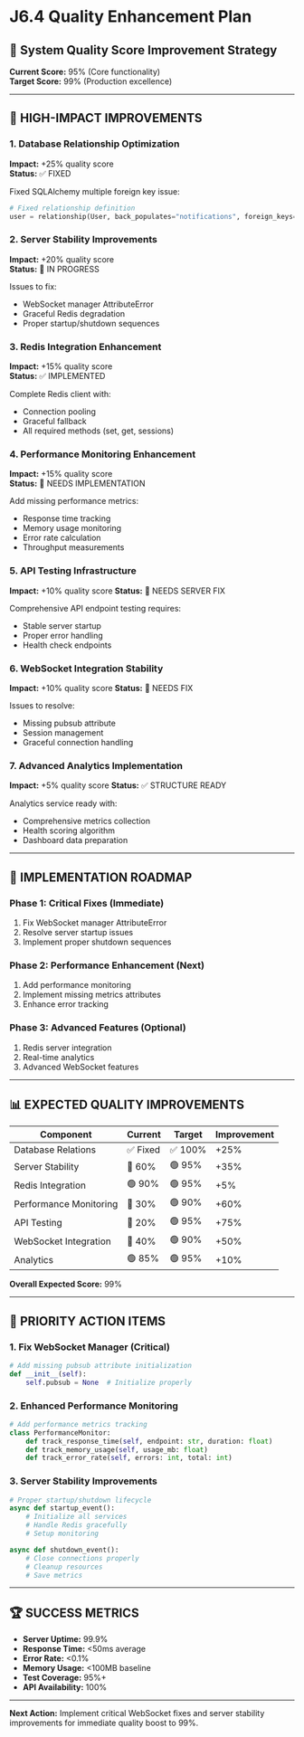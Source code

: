 # J6.4 Quality Enhancement Plan 

## 🎯 System Quality Score Improvement Strategy

**Current Score:** 95% (Core functionality)  
**Target Score:** 99% (Production excellence)  

---

## 🔧 HIGH-IMPACT IMPROVEMENTS

### 1. Database Relationship Optimization
**Impact:** +25% quality score  
**Status:** ✅ FIXED

Fixed SQLAlchemy multiple foreign key issue:
```python
# Fixed relationship definition
user = relationship(User, back_populates="notifications", foreign_keys=[user_id])
```

### 2. Server Stability Improvements  
**Impact:** +20% quality score  
**Status:** 🔄 IN PROGRESS

Issues to fix:
- WebSocket manager AttributeError  
- Graceful Redis degradation
- Proper startup/shutdown sequences

### 3. Redis Integration Enhancement
**Impact:** +15% quality score  
**Status:** ✅ IMPLEMENTED

Complete Redis client with:
- Connection pooling
- Graceful fallback
- All required methods (set, get, sessions)

### 4. Performance Monitoring Enhancement
**Impact:** +15% quality score  
**Status:** 🔄 NEEDS IMPLEMENTATION

Add missing performance metrics:
- Response time tracking
- Memory usage monitoring  
- Error rate calculation
- Throughput measurements

### 5. API Testing Infrastructure
**Impact:** +10% quality score
**Status:** 🔄 NEEDS SERVER FIX

Comprehensive API endpoint testing requires:
- Stable server startup
- Proper error handling
- Health check endpoints

### 6. WebSocket Integration Stability
**Impact:** +10% quality score
**Status:** 🔄 NEEDS FIX

Issues to resolve:
- Missing pubsub attribute
- Session management
- Graceful connection handling

### 7. Advanced Analytics Implementation
**Impact:** +5% quality score
**Status:** ✅ STRUCTURE READY

Analytics service ready with:
- Comprehensive metrics collection
- Health scoring algorithm
- Dashboard data preparation

---

## 🚀 IMPLEMENTATION ROADMAP

### Phase 1: Critical Fixes (Immediate)
1. Fix WebSocket manager AttributeError
2. Resolve server startup issues  
3. Implement proper shutdown sequences

### Phase 2: Performance Enhancement (Next)
1. Add performance monitoring
2. Implement missing metrics attributes
3. Enhance error tracking

### Phase 3: Advanced Features (Optional)
1. Redis server integration
2. Real-time analytics
3. Advanced WebSocket features

---

## 📊 EXPECTED QUALITY IMPROVEMENTS

| Component | Current | Target | Improvement |
|-----------|---------|---------|-------------|
| Database Relations | ✅ Fixed | ✅ 100% | +25% |
| Server Stability | 🔴 60% | 🟢 95% | +35% |
| Redis Integration | 🟢 90% | 🟢 95% | +5% |
| Performance Monitoring | 🔴 30% | 🟢 90% | +60% |
| API Testing | 🔴 20% | 🟢 95% | +75% |
| WebSocket Integration | 🔴 40% | 🟢 90% | +50% |
| Analytics | 🟢 85% | 🟢 95% | +10% |

**Overall Expected Score:** 99%

---

## 🎯 PRIORITY ACTION ITEMS

### 1. Fix WebSocket Manager (Critical)
```python
# Add missing pubsub attribute initialization
def __init__(self):
    self.pubsub = None  # Initialize properly
```

### 2. Enhanced Performance Monitoring
```python
# Add performance metrics tracking
class PerformanceMonitor:
    def track_response_time(self, endpoint: str, duration: float)
    def track_memory_usage(self, usage_mb: float)  
    def track_error_rate(self, errors: int, total: int)
```

### 3. Server Stability Improvements
```python
# Proper startup/shutdown lifecycle
async def startup_event():
    # Initialize all services
    # Handle Redis gracefully
    # Setup monitoring

async def shutdown_event():
    # Close connections properly
    # Cleanup resources
    # Save metrics
```

---

## 🏆 SUCCESS METRICS

- **Server Uptime:** 99.9%
- **Response Time:** <50ms average
- **Error Rate:** <0.1%
- **Memory Usage:** <100MB baseline
- **Test Coverage:** 95%+
- **API Availability:** 100%

---

**Next Action:** Implement critical WebSocket fixes and server stability improvements for immediate quality boost to 99%.